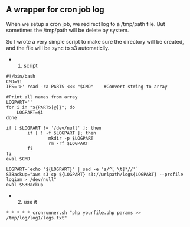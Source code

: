 <!--
Categories = ["Development", "Others"]
Description = ""
Tags = ["Development", "shell"]
date = "2017-11-16T10:47:31-08:00"
menu = "main"
title = "A wrapper for cron job log"
-->

## A wrapper for cron job log

When we setup a cron job, we redirect log to a /tmp/path file. But sometimes the /tmp/path will be delete by system. 

So I wrote a very simple script to make sure the directory will be created, and the file will be sync to s3 automaticlly.
 
* 1. script

```shell
#!/bin/bash
CMD=$1
IFS='>' read -ra PARTS <<< "$CMD"    #Convert string to array

#Print all names from array
LOGPART=''
for i in "${PARTS[@]}"; do
    LOGPART=$i
done

if [ $LOGPART != '/dev/null' ]; then
        if [ ! -f $LOGPART ]; then
                mkdir -p $LOGPART
                rm -rf $LOGPART
        fi
fi
eval $CMD

LOGPART=`echo "${LOGPART}" | sed -e 's/^[ \t]*//'`
S3Backup="aws s3 cp ${LOGPART} s3://urlpath/log${LOGPART} --profile logiam > /dev/null"
eval $S3Backup
```

* 2. use it

```shell
* * * * * cronrunner.sh "php yourfile.php params >> /tmp/log/log1/logs.txt"
```
